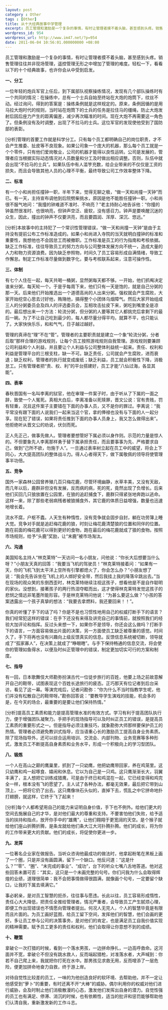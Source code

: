 ```yaml
---
layout: post
category : Other
tags : [Other]
title: 从十大经典故事中学管理
excerpt: 员工管理和激励是一个复杂的事情，有时让管理者摸不着头脑，甚至感到头疼。销售管理往往并非现场管理，遥控管理无形之中增加了管理的难度。轻松一下，看看以下的十个经典故事，也许你会从中受到启发。
wordpress_id: 954
wordpress_url: http://www.im47.net/?p=954
date: 2011-06-04 10:56:01.000000000 +08:00
---
```

<div>员工管理和激励是一个复杂的事情，有时让管理者摸不着头脑，甚至感到头疼。销售管理往往并非现场管理，遥控管理无形之中增加了管理的难度。轻松一下，看看以下的十个经典故事，也许你会从中受到启发。&nbsp;

<strong>一、分工</strong>

</div>
<div><strong> </strong>
一位年轻的炮兵军官上任后，到下属部队视察操练情况，发现有几个部队操练时有一个共同的情况：在操练中，总有一个士兵自始至终站在大炮的炮筒下，纹丝不动。经过询问，得到的答案是：操练条例就是这样规定的。原来，条例因循的是用马拉大炮时代的规则，当时站在炮筒下的士兵的任务是拉住马的缰绳，防止大炮发射后因后座力产生的距离偏差，减少再次瞄准的时间。现在大炮不再需要这一角色了。但条例没有及时调整，出现了不拉马的士兵。这位军官的发现使他受到了国防部的表彰。&nbsp;

[分析]管理的首要工作就是科学分工。只有每个员工都明确自己的岗位职责，才不会产生推委、扯皮等不良现象。如果公司象一个庞大的机器，那么每个员工就是一个个零件，只有他们爱岗敬业，公司的机器才能得以良性运转。公司是发展的，管理者应当根据实际动态情况对人员数量和分工及时做出相应调整。否则，队伍中就会出现“不拉马的士兵”。如果队伍中有人滥竽充数，给企业带来的不仅仅是工资的损失，而且会导致其他人员的心理不平衡，最终导致公司工作效率整体下降。

</div>
<div><strong>二、标准</strong>&nbsp;

有一个小和尚担任撞钟一职，半年下来，觉得无聊之极，“做一天和尚撞一天钟”而已。有一天，主持宣布调他到后院劈柴挑水，原因是他不能胜任撞钟一职。小和尚很不服气地问：“我撞的钟难道不准时、不响亮？”老主持耐心地告诉他：“你撞的钟虽然很准时、也很响亮，但钟声空泛、疲软，没有感召力。钟声是要唤醒沉迷的众生，因此，撞出的钟声不仅要洪亮，而且要圆润、浑厚、深沉、悠远。”

[分析]本故事中的主持犯了一个常识性管理错误，“做一天和尚撞一天钟”是由于主持没有提前公布工作标准造成的。如果小和尚进入寺院的当天就明白撞钟的标准和重要性，我想他也不会因怠工而被撤职。工作标准是员工的行为指南和考核依据。缺乏工作标准，往往导致员工的努力方向与公司整体发展方向不统一，造成大量的人力和物力资源浪费。因为缺乏参照物，时间久了员工容易形成自满情绪，导致工作懈怠。制定工作标准尽量做到数字化，要与考核联系起来，注意可操作性。

<strong>三、体制</strong>

有七个人住在一起，每天共喝一桶粥，显然粥每天都不够。一开始，他们抓阄决定谁来分粥，每天轮一个。于是乎每周下来，他们只有一天是饱的，就是自己分粥的那一天。后来他们开始推选出一个道德高尚的人出来分粥。强权就会产生腐败，大家开始挖空心思去讨好他，贿赂他，搞得整个小团体乌烟障气。然后大家开始组成三人的分粥委员会及四人的评选委员会，互相攻击扯皮下来，粥吃到嘴里全是凉的。最后想出来一个方法：轮流分粥，但分粥的人要等其它人都挑完后拿剩下的最后一碗。为了不让自己吃到最少的，每人都尽量分得平均，就算不平，也只能认了。大家快快乐乐，和和气气，日子越过越好。

管理的真谛在“理”不在“管”。管理者的主要职责就是建立一个象“轮流分粥，分者后取”那样合理的游戏规则，让每个员工按照游戏规则自我管理。游戏规则要兼顾公司利益和个人利益，并且要让个人利益与公司整体利益统一起来。责任、权利和利益是管理平台的三根支柱，缺一不可。缺乏责任，公司就会产生腐败，进而衰退；缺乏权利，管理者的执行就变成废纸；缺乏利益，员工就会积极性下降，消极怠工。只有管理者把“责、权、利”的平台搭建好，员工才能“八仙过海，各显其能”。

<strong>四、表率</strong>

春秋晋国有一名叫李离的狱官，他在审理一件案子时，由于听从了下属的一面之辞，致使一个人冤死。真相大白后，李离准备以死赎罪，晋文公说：官有贵贱，罚有轻重，况且这件案子主要错在下面的办事人员，又不是你的罪过。李离说：“我平常没有跟下面的人说我们一起来当这个官，拿的俸禄也没有与下面的人一起分享。现在犯了错误，如果将责任推到下面的办事人员身上，我又怎么做得出来”。他拒绝听从晋文公的劝说，伏剑而死。

正人先正己，做事先做人。管理者要想管好下属必须以身作则。示范的力量是惊人的。不但要象先人李离那样勇于替下属承担责任，而且要事事为先、严格要求自己，做到“己所不欲，勿施于人”。一旦通过表率树立起在员工中的威望，将会上下同心，大大提高团队的整体战斗力。得人心者得天下，做下属敬佩的领导将使管理事半功倍。

<strong>五、竞争</strong>

国外一家森林公园曾养殖几百只梅花鹿，尽管环境幽静，水草丰美，又没有天敌，而几年以后，鹿群非但没有发展，反而病的病，死的死，竟然出现了负增长。后来他们买回几只狼放置在公园里，在狼的追赶捕食下，鹿群只得紧张地奔跑以逃命。这样一来，除了那些老弱病残者被狼捕食外，其它鹿的体质日益增强，数量也迅速地增长着。

流水不腐，户枢不蠹。人天生有种惰性，没有竞争就会固步自封，躺在功劳簿上睡大觉。竞争对手就是追赶梅花鹿的狼，时刻让梅花鹿清楚狼的位置和同伴的位置。跑在前面的梅花鹿可以得到更好的食物，跑在最后的梅花鹿就成了狼的食物。按照市场规则，给予“头鹿”奖励，让“末鹿”被市场淘汰。

<strong>六、沟通</strong>

美国知名主持人“林克莱特”一天访问一名小朋友，问他说：“你长大后想要当什么呀？”小朋友天真的回答：“我要当飞机的驾驶员！”林克莱特接着问：“如果有一天，你的飞机飞到太平洋上空所有引擎都熄火了，你会怎么办？”小朋友想了说：“我会先告诉坐在飞机上的人绑好安全带，然后我挂上我的降落伞跳出去。”当在现场的观众笑的东倒西歪时，林克莱特继续注视这孩子，想看他是不是自作聪明的家伙。没想到，接著孩子的两行热泪夺眶而出，这才使得林克莱特发觉这孩子的悲悯之情远非笔墨所能形容。于是林克莱特问他说：“为甚么要这么做？”小孩的答案透露出一个孩子真挚的想法：“我要去拿燃料，我还要回来！！”。

你真的听懂了手下的话了吗？你是不是也习惯性地用自己的权威打断手下的语言？我们经常犯这样的错误：在手下还没有来得及讲完自己的事情前，就按照我们的经验大加评论和指挥。反过头来想一下，如果你不是领导，你还会这么做吗？打断手下的语言，一方面容易做出片面的决策，另一方面使员工缺乏被尊重的感觉。时间久了，手下将再也没有兴趣向上级反馈真实的信息。反馈信息系统被切断，领导就成了“孤家寡人”，在决策上就成了“睁眼瞎”。与手下保持畅通的信息交流，将会使你的管理如鱼得水，以便及时纠正管理中的错误，制定更加切实可行的方案和制度。

<strong>七、指导</strong>

有一回，日本歌舞伎大师勘弥扮演古代一位徒步旅行的百姓，他要上场之前故意解开自己的鞋带，试图表现这个百姓长途旅行的疲态。正巧那天有位记者到后台采访，看见了这一幕。等演完戏后，记者问勘弥：“你为什么不当时指教学生呢，他们并没有松散自己的鞋带呀。”勘弥回答说：“要教导学生演戏的技能，机会多的是，在今天的场合，最重要的是要让他们保持热情。”

[分析]提高员工素质和能力是提高管理水准的有效方式。学习有利于提高团队执行力，便于增强团队凝聚力。手把手的现场指导可以及时纠正员工的错误，是提高员工素质的重要形式之一。但是指导必须注重技巧，就象勘弥大师那样要保护员工的热情。管理者必须避免教训式指导，应当语重心长的激励员工提高自身业务素质。除了现场指导外，还可以综合运用培训、交流会、内部刊物、业务竞赛等多种形式，激发员工不断提高自身素质和业务水平，形成一个积极向上的学习型团队。

<strong>八、锻炼</strong>

一个人在高山之巅的鹰巢里，抓到了一只幼鹰，他把幼鹰带回家，养在鸡笼里。这只幼鹰和鸡一起啄食、嬉闹和休息。它以为自己是一只鸡。这只鹰渐渐长大，羽翼丰满了，主人想把它训练成猎鹰，可是由于终日和鸡混在一起，它已经变得和鸡完全一样，根本没有飞的愿望了。主人试了各种办法，都毫无效果，最后把它带到山顶上，一把将它扔了出去。这只鹰像块石头似的，直掉下去，慌乱之中它拼命地扑打翅膀，就这样，它终于飞了起来！

[分析]每个人都希望用自己的能力来证明自身价值，手下也不例外。给他们更大的空间去施展自己的才华，是对他们最大的尊重和支持。不要害怕他们失败，给予适当的扶持和指点，放开你手中的“雄鹰”，让他们翱翔于更宽阔的天空。是个猴子就给他们座山折腾折腾，是条龙就给他们条大江大河扑腾扑腾。他们的成长，将为你的工作带来更大的贡献。他们的成长，将促使你更进一步。

<strong>九、发挥</strong>

一位著名企业家在做报告。当听众咨询他最成功的做法时，他拿起粉笔在黑板上画了一个圈，只是并没有画圆满，留下一个缺口。他反问道：“这是什么？”“零”、“圈”、“未完成的事业”、“成功”，台下的听众七嘴八舌地答道。他对这些回答未置可否：“其实，这只是一个未画完整的句号。你们问我为什么会取得辉煌的业绩，道理很简单：我不会把事情做得很圆满，就像画个句号，一定要留个缺口，让我的下属去填满它。”

事必躬亲，是对员工智慧的扼杀，往往事与愿违。长此以往，员工容易形成惰性，责任心大大降低，把责任全推给管理者。情况严重者，会导致员工产生腻烦心理，即便工作出现错误也不情愿向管理者提出。何况人无完人，个人的智慧毕竟是有限而且片面的。为员工画好蓝图，给员工留下空间，发挥他们的智慧，他们会画的更好。多让员工参与公司的决策事务，是对他们的肯定，也是满足员工自我价值实现的精神需要。赋予员工更多的责任和权利，他们会取得让你意想不到的成绩。

<strong>十、鞭策</strong>

拿破仑一次打猎的时候，看到一个落水男孩，一边拼命挣扎，一边高呼救命。这河面并不宽，拿破仑不但没有跳水救人，反而端起猎枪，对准落水者，大声喊到：你若不自己爬上来，我就把你打死在水中。那男孩见求救无用，反而增添了一层危险，便更加拼命地奋力自救，终于游上岸。

对待自觉性比较差的员工，一味的为他创造良好的软环境、去帮助他，并不一定让他感受到“萝卜”的重要，有时还离不开“大棒”的威胁。偶尔利用你的权威对他们进行威胁，会及时制止他们消极散漫的心态，激发他们发挥出自身的潜力。自觉性强的员工也有满足、停滞、消沉的时候，也有依赖性，适当的批评和惩罚能够帮助他们认清自我，重新激发新的工作斗志。

</div>
